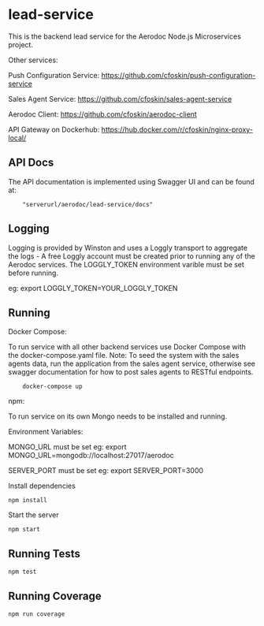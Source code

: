 # lead-service

This is the backend lead service for the Aerodoc Node.js Microservices project. 

Other services: 

Push Configuration Service: https://github.com/cfoskin/push-configuration-service

Sales Agent Service: https://github.com/cfoskin/sales-agent-service

Aerodoc Client: https://github.com/cfoskin/aerodoc-client



API Gateway on Dockerhub: https://hub.docker.com/r/cfoskin/nginx-proxy-local/



## API Docs 

The API documentation is implemented using Swagger UI and can be found at:

        "serverurl/aerodoc/lead-service/docs"
        
## Logging

Logging is provided by Winston and uses a Loggly transport to aggregate the logs - A free Loggly account must be created prior to running any of the Aerodoc services. The LOGGLY_TOKEN environment varible must be set before running.

eg: export LOGGLY_TOKEN=YOUR_LOGGLY_TOKEN

## Running 


Docker Compose:

To run service with all other backend services use Docker Compose with the docker-compose.yaml file. Note: To seed the system with the sales agents data, run the application from the sales agent service, otherwise see swagger documentation for how to post sales agents to RESTful endpoints.

        docker-compose up
        
npm:

To run service on its own Mongo needs to be installed and running. 

Environment Variables:

MONGO_URL must be set eg:   export MONGO_URL=mongodb://localhost:27017/aerodoc

SERVER_PORT must be set eg: export SERVER_PORT=3000

Install dependencies

    npm install

Start the server

    npm start
   

## Running Tests

    npm test
    
## Running Coverage

    npm run coverage
